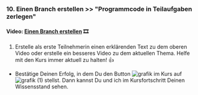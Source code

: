### **10. Einen Branch erstellen >> "Programmcode in Teilaufgaben zerlegen"**

#### **Video:**  [Einen Branch erstellen](https://maxeythschulede-my.sharepoint.com/:v:/g/personal/schwaiger_max-eyth-schule_de1/EchAhHMpwphMsYZs8mK8ugEBb-jbvdDL476o4bYkEnopbQ?e=6crjny) 🎞

1.  Erstelle als erste Teilnehmerin einen erklärenden Text zu dem oberen Video oder erstelle ein besseres Video zu dem aktuellen Thema.
Helfe mit den Kurs immer aktuell zu halten! 👍


-   Bestätige Deinen Erfolg, in dem Du den Button ![grafik](https://user-images.githubusercontent.com/78038701/230964845-fc4ace3c-7f16-40ad-8ba1-280b6795fa56.png)
im Kurs auf ![grafik (1)](https://user-images.githubusercontent.com/78038701/230964881-356a6d1e-bd72-4c26-aab5-03a17033ba67.png)
stellst. Dann kannst Du und ich im Kursfortschritt Deinen Wissensstand sehen.

